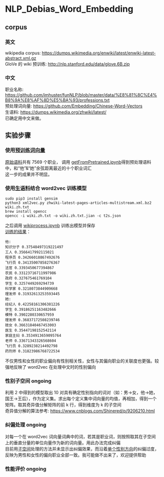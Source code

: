 # NLP_Debias_Word_Embedding
## corpus
### 英文
wikipedia corpus: https://dumps.wikimedia.org/enwiki/latest/enwiki-latest-abstract.xml.gz <br>
GloVe 的 wiki 预训练: http://nlp.stanford.edu/data/glove.6B.zip
### 中文
职业名称: https://github.com/imhuster/funNLP/blob/master/data/%E8%81%8C%E4%B8%9A%E8%AF%8D%E5%BA%93/professions.txt <br>
预处理词向量: https://github.com/Embedding/Chinese-Word-Vectors <br>
生语料: https://dumps.wikimedia.org/zhwiki/latest/ <br>
已确定用中文来做。<br>
## 实验步骤
### 使用[预训练词向量](https://github.com/Embedding/Chinese-Word-Vectors)<br>
[原始语料](https://github.com/QiaowenYoung/NLP_Debias_Word_Embedding/blob/master/professions.txt)共有 7569 个职业，
调用 [getFromPretrained.ipynb](https://github.com/QiaowenYoung/NLP_Debias_Word_Embedding/blob/master/getFromPretrained.ipynb)得到预处理语料中，和“他”&“她”余弦距离最近的十个职业词汇<br>
这一步的成果并不明显。<br>
### 使用[生语料](https://dumps.wikimedia.org/zhwiki/latest/zhwiki-latest-pages-articles-multistream.xml.bz2)结合 word2vec 训练模型<br>
```
sudo pip3 install gensim
python3 xml2vec.py zhwiki-latest-pages-articles-multistream.xml.bz2 wiki.zh.txt
brew install opencc
opencc -i wiki.zh.txt -o wiki.zh.txt.jian -c t2s.json
```
之后调用 [wikiprocess.ipynb](https://github.com/QiaowenYoung/NLP_Debias_Word_Embedding/blob/master/wikiprocess.ipynb) 训练出模型并保存<br>
[训练的结果](https://github.com/QiaowenYoung/NLP_Debias_Word_Embedding/blob/master/wiki.zh.he_she.txt)：
```
他:
知识分子 0.37548497319221497
工人 0.3566417992115021
程序员 0.34266018867492676
飞行员 0.34135007858276367
法官 0.3393450677394867
农民 0.33123716711997986
政府 0.327675461769104
学生 0.3257449269294739
科学家 0.3218073844909668
理发师 0.31932613253593445
她:
经纪人 0.42258161306381226
学生 0.39186251163482666
模特 0.3902280330657959
理发师 0.36837172508239746
妓女 0.36631840467453003
医生 0.35447198152542114
家庭主妇 0.3534913659095764
老师 0.33671343326568604
飞行员 0.3289238214492798
药剂师 0.31823986768722534
```
不仅男性和女性的职业偏向有性别相关性，女性与其偏向职业的关联度也更强。较强地反映了 word2vec 在处理中文时的性别偏向<br>
### 性别子空间 <b>ongoing</b><br>
利用 2 中得到的模型取出 10 对具有确定性别指向的词对（如：男->女，他->她，国王->王后），作为定义集。求出每个定义集中词向量的均值，再相加，得到一个矩阵。取其奇异值分解矩阵的前 k 行，得到维度为 k 的子空间<br>
奇异值分解的算法参考: https://www.cnblogs.com/Shinered/p/9206210.html <br>
### 纠偏处理 <b>ongoing</b><br>
对每一个在 word2vec 词向量词典中的词，若其是职业词，则按照取其在子空间上的垂直分量的单位向量作为新的词向量。用此办法完成纠偏<br>
目前用[子空间](https://github.com/QiaowenYoung/NLP_Debias_Word_Embedding/blob/master/debias.ipynb)处理的方法并未显示出纠偏效果，而沿着[单个性别方向](https://github.com/QiaowenYoung/NLP_Debias_Word_Embedding/blob/master/debias_on_direction.ipynb)的纠偏过度，反映为男性和女性的偏向职业全部一致。我可能做不出来了，欢迎提供帮助<br>
### 性能评价 <b>ongoing</b><br>
